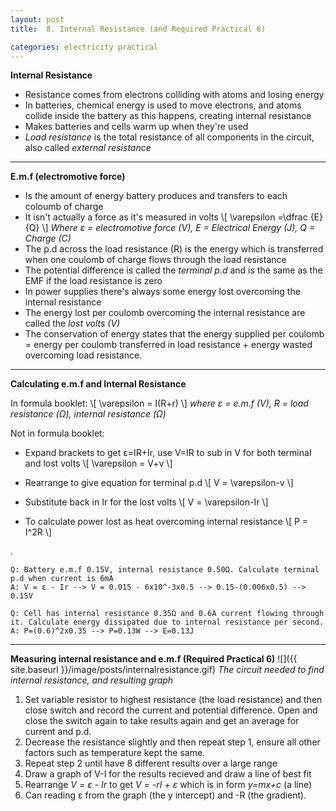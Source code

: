```yaml
---
layout: post
title:  8. Internal Resistance (and Required Practical 6)

categories: electricity practical
---
```

**Internal Resistance**

* Resistance comes from electrons colliding with atoms and losing energy 
* In batteries, chemical energy is used to move electrons, and atoms collide inside the battery as this happens, creating internal resistance
* Makes batteries and cells warm up when they're used
* *Load resistance* is the total resistance of all components in the circuit, also called *external resistance*

---
**E.m.f (electromotive force)**

* Is the amount of energy battery produces and transfers to each coloumb of charge
* It isn't actually a force as it's measured in volts
\\[ \varepsilon =\dfrac {E}{Q} \\]
*Where ε = electromotive force (V), E = Electrical Energy (J), Q = Charge (C)*
* The p.d across the load resistance (R) is the energy which is transferred when one coulomb of charge flows through the load resistance
* The potential difference is called the *terminal p.d* and is the same as the EMF if the load resistance is zero
* In power supplies there's always some energy lost overcoming the internal resistance
* The energy lost per coulomb overcoming the internal resistance are called the *lost volts (V)*
* The conservation of energy states that the energy supplied per coulomb = energy per coulomb transferred in load resistance + energy wasted overcoming load resistance.

---
**Calculating e.m.f and Internal Resistance**

In formula booklet:
\\[ \varepsilon = I(R+r) \\]
*where ε = e.m.f (V), R = load resistance (Ω), internal resistance (Ω)*

Not in formula booklet:

* Expand brackets to get ε=IR+Ir, use V=IR to sub in V for both terminal and lost volts
\\[ \varepsilon = V+v \\]

* Rearrange to give equation for terminal p.d
\\[ V = \varepsilon-v \\]

* Substitute back in Ir for the lost volts
\\[ V = \varepsilon-Ir \\]

* To calculate power lost as heat overcoming internal resistance
\\[ P = I^2R \\]

.

	Q: Battery e.m.f 0.15V, internal resistance 0.50Ω. Calculate terminal
	p.d	when current is 6mA
	A: V = ε - Ir --> V = 0.015 - 6x10^-3x0.5 --> 0.15-(0.006x0.5) --> 0.15V
	
	Q: Cell has internal resistance 0.35Ω and 0.6A current flowing through 
	it. Calculate energy dissipated due to internal resistance per second. 
	A: P=(0.6)^2x0.35 --> P=0.13W --> E=0.13J
	
---
**Measuring internal resistance and e.m.f (Required Practical 6)**
![]({{ site.baseurl }}/image/posts/internalresistance.gif)
*The circuit needed to find internal resistance, and resulting graph*

1. Set variable resistor to highest resistance (the load resistance) and then close switch and record the current and potential difference. Open and close the switch again to take results again and get an average for current and p.d. 
2. Decrease the resistance slightly and then repeat step 1, ensure all other factors such as temperature kept the same.
3. Repeat step 2 until have 8 different results over a large range
4. Draw a graph of V-I for the results recieved and draw a line of best fit
5. Rearrange *V = ε - Ir* to get *V = -rI + ε* which is in form *y=mx+c* (a line)
6. Can reading ε from the graph (the y intercept) and -R (the gradient).


